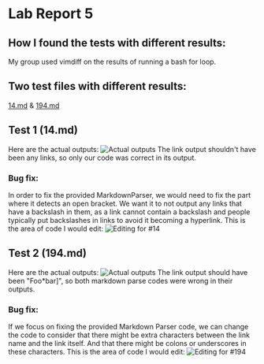 # Lab Report 5

## How I found the tests with different results:

My group used vimdiff on the results of running a bash for loop.

## Two test files with different results:

[14.md](https://github.com/nidhidhamnani/markdown-parser/blob/8dd87e6914ae40a4321aac8e2483e349de40b03c/test-files/14.md) & 
[194.md](https://github.com/nidhidhamnani/markdown-parser/blob/8dd87e6914ae40a4321aac8e2483e349de40b03c/test-files/194.md)

## Test 1 (14.md)
Here are the actual outputs:
![Actual outputs](https://i.imgur.com/AbPTDBo.png?1)
The link output shouldn't have been any links, so only our code was correct in its output.
### Bug fix:
In order to fix the provided MarkdownParser, we would need to fix the part where it detects an open bracket. We want it to not output any links that have a backslash in them, as a link cannot contain a backslash and people typically put backslashes in links to avoid it becoming a hyperlink. This is the area of code I would edit:
![Editing for #14](https://i.imgur.com/q9MszYW.png?1)

## Test 2 (194.md)
Here are the actual outputs:
![Actual outputs](https://i.imgur.com/ZlO8E09.png?1)
The link output should have been "Foo*bar]", so both markdown parse codes were wrong in their outputs.
### Bug fix:
If we focus on fixing the provided Markdown Parser code, we can change the code to consider that there might be extra characters between the link name and the link itself. And that there might be colons or underscores in these characters. This is the area of code I would edit:
![Editing for #194](https://i.imgur.com/NwhDlOg.png?1)
